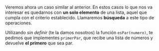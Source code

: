 Veremos ahora un caso similar al anterior. En estos casos lo que nos va interesar es quedarnos con **un solo elemento** de una lista, aquel que cumpla con el criterio establecido. Llamaremos **búsqueda** a este tipo de operaciones.

Utilizando _sin definir_ (te la damos nosotros) la función `esPar(numero)`, te pedimos que implementes `primerPar`, que recibe una lista de números y devuelve **el primero** que sea par.